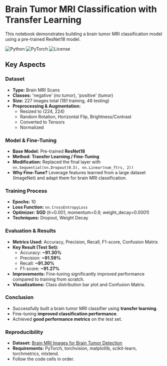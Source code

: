 # Brain Tumor MRI Classification with Transfer Learning

This notebook demonstrates building a brain tumor MRI classification model using a pre-trained ResNet18 model.

![Python](https://img.shields.io/badge/Python-3.7+-blue.svg)
![PyTorch](https://img.shields.io/badge/PyTorch-1.10+-red.svg)
![License](https://img.shields.io/badge/License-MIT-yellow.svg)

## Key Aspects

### Dataset

*   **Type:** Brain MRI Scans
*   **Classes:** 'negative' (no tumor), 'positive' (tumor)
*   **Size:** 227 images total (181 training, 46 testing)
*   **Preprocessing & Augmentation:**
    *   Resized to (224, 224)
    *   Random Rotation, Horizontal Flip, Brightness/Contrast
    *   Converted to Tensors
    *   Normalized

### Model & Fine-Tuning

*   **Base Model:** Pre-trained **ResNet18**
*   **Method:** **Transfer Learning / Fine-Tuning**
*   **Modification:** Replaced the final layer with `nn.Sequential(nn.Dropout(0.5), nn.Linear(num_ftrs, 2))`
*   **Why Fine-Tune?** Leverage features learned from a large dataset (ImageNet) and adapt them for brain MRI classification.

### Training Process

*   **Epochs:** 10
*   **Loss Function:** `nn.CrossEntropyLoss`
*   **Optimizer:** **SGD** (lr=0.001, momentum=0.9, weight_decay=0.0001)
*   **Techniques:** Dropout, Weight Decay

### Evaluation & Results

*   **Metrics Used:** Accuracy, Precision, Recall, F1-score, Confusion Matrix
*   **Key Result (Test Set):**
    *   Accuracy: **~91.30%**
    *   Precision: **~91.59%**
    *   Recall: **~91.30%**
    *   F1-score: **~91.27%**
*   **Improvements:** Fine-tuning significantly improved performance compared to training from scratch.
*   **Visualizations:** Class distribution bar plot and Confusion Matrix.

### Conclusion

*   Successfully built a brain tumor MRI classifier using **transfer learning**.
*   Fine-tuning **improved classification performance**.
*   Achieved **good performance metrics** on the test set.

### Reproducibility

*   **Dataset:** [Brain MRI Images for Brain Tumor Detection](https://www.kaggle.com/datasets/navoneel/brain-mri-images-for-brain-tumor-detection)
*   **Requirements:** PyTorch, torchvision, matplotlib, scikit-learn, torchmetrics, mlxtend.
*   Follow the code cells in order.
